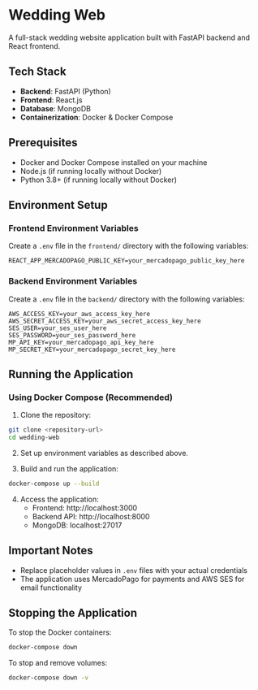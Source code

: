 # Wedding Web

A full-stack wedding website application built with FastAPI backend and React frontend.

## Tech Stack

- **Backend**: FastAPI (Python)
- **Frontend**: React.js
- **Database**: MongoDB
- **Containerization**: Docker & Docker Compose

## Prerequisites

- Docker and Docker Compose installed on your machine
- Node.js (if running locally without Docker)
- Python 3.8+ (if running locally without Docker)

## Environment Setup

### Frontend Environment Variables

Create a `.env` file in the `frontend/` directory with the following variables:

```env
REACT_APP_MERCADOPAGO_PUBLIC_KEY=your_mercadopago_public_key_here
```

### Backend Environment Variables

Create a `.env` file in the `backend/` directory with the following variables:

```env
AWS_ACCESS_KEY=your_aws_access_key_here
AWS_SECRET_ACCESS_KEY=your_aws_secret_access_key_here
SES_USER=your_ses_user_here
SES_PASSWORD=your_ses_password_here
MP_API_KEY=your_mercadopago_api_key_here
MP_SECRET_KEY=your_mercadopago_secret_key_here
```

## Running the Application

### Using Docker Compose (Recommended)

1. Clone the repository:
```bash
git clone <repository-url>
cd wedding-web
```

2. Set up environment variables as described above.

3. Build and run the application:
```bash
docker-compose up --build
```

4. Access the application:
   - Frontend: http://localhost:3000
   - Backend API: http://localhost:8000
   - MongoDB: localhost:27017


## Important Notes

- Replace placeholder values in `.env` files with your actual credentials
- The application uses MercadoPago for payments and AWS SES for email functionality

## Stopping the Application

To stop the Docker containers:
```bash
docker-compose down
```

To stop and remove volumes:
```bash
docker-compose down -v
```